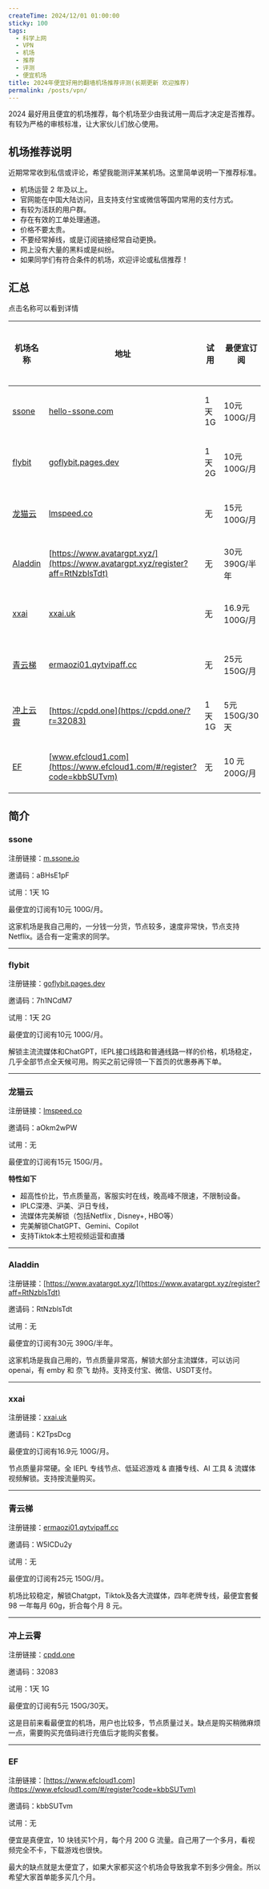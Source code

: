 ```yaml
---
createTime: 2024/12/01 01:00:00
sticky: 100
tags:
  - 科学上网
  - VPN
  - 机场
  - 推荐
  - 评测
  - 便宜机场
title: 2024年便宜好用的翻墙机场推荐评测(长期更新 欢迎推荐)
permalink: /posts/vpn/
---
```


2024 最好用且便宜的机场推荐，每个机场至少由我试用一周后才决定是否推荐。 有较为严格的审核标准，让大家伙儿们放心使用。

<!-- more -->

## 机场推荐说明

近期常常收到私信或评论，希望我能测评某某机场。这里简单说明一下推荐标准。

- 机场运营 2 年及以上。
- 官网能在中国大陆访问，且支持支付宝或微信等国内常用的支付方式。
- 有较为活跃的用户群。
- 存在有效的工单处理通道。
- 价格不要太贵。
- 不要经常掉线，或是订阅链接经常自动更换。
- 网上没有大量的黑料或是纠纷。
- 如果同学们有符合条件的机场，欢迎评论或私信推荐！

## 汇总

点击名称可以看到详情

|机场名称|地址|试用|最便宜订阅|按流量购买|TG群|
|---|---|---|--|---|---|
|[ssone](#ssone)|[hello-ssone.com](https://hello-ssone.com/register?aff=aBHsE1pF)| 1天 1G |10元 100G/月|❌不支持|[点击加入](https://t.me/+rYzRmCbJfIw3ZTM1)|
|[flybit](#flybit)|[goflybit.pages.dev](https://goflybit.pages.dev/#/register?code=7h1NCdM7)| 1天2G |10元 100G/月|✔支持|[点击加入](https://t.me/flybitvip)|
|[龙猫云](#龙猫云)|[lmspeed.co](https://ermaozi01.lmvipaff.com/register?aff=aOkm2wPW)| 无 |15元 100G/月|❌不支持|[点击加入](https://t.me/totoro_clouds)|
|[Aladdin](#aladdin)|[https://www.avatargpt.xyz/](https://www.avatargpt.xyz/register?aff=RtNzblsTdt)|无|30元 390G/半年|❌不支持|暂无|
|[xxai](#xxai)|[xxai.uk](https://xx-ai.co?invite_code=K2TpsDcg)| 无 |16.9元 100G/月|✔支持|[点击加入](https://t.me/xxai_official)|
|[青云梯](#青云梯)|[ermaozi01.qytvipaff.cc](https://ermaozi01.qytvipaff.cc/register?aff=W5ICDu2y)| 无 |25元 150G/月|❌不支持|[点击加入](https://t.me/qingyunticc)|
|[冲上云霄](#冲上云霄)|[https://cpdd.one](https://cpdd.one/?r=32083)| 1天 1G |5元 150G/30天|✔支持|[点击加入](https://t.me/vpnpn123)|
|[EF](#ef)|[www.efcloud1.com](https://www.efcloud1.com/#/register?code=kbbSUTvm)|无|10 元 200G/月|❌不支持|[点击加入](https://t.me/efcloud)|

## 简介

### ssone

注册链接：[m.ssone.io](https://hello-ssone.com/register?aff=aBHsE1pF)

邀请码：aBHsE1pF

试用：1天 1G

最便宜的订阅有10元 100G/月。

这家机场是我自己用的，一分钱一分货，节点较多，速度非常快，节点支持 Netflix。适合有一定需求的同学。

---

### flybit

注册链接：[goflybit.pages.dev](https://goflybit.pages.dev/#/register?code=7h1NCdM7)

邀请码：7h1NCdM7

试用：1天 2G

最便宜的订阅有10元 100G/月。

解锁主流流媒体和ChatGPT，IEPL接口线路和普通线路一样的价格，机场稳定，几乎全部节点全天候可用。购买之前记得领一下首页的优惠券再下单。

---

### 龙猫云

注册链接：[lmspeed.co](https://ermaozi01.lmvipaff.com/register?aff=aOkm2wPW)

邀请码：aOkm2wPW

试用：无

最便宜的订阅有15元 150G/月。

**特性如下**

- 超高性价比，节点质量高，客服实时在线，晚高峰不限速，不限制设备。
- IPLC深港、沪美、沪日专线，
- 流媒体完美解锁（包括Netflix , Disney+, HBO等）
- 完美解锁ChatGPT、Gemini、Copilot
- 支持Tiktok本土短视频运营和直播

---

### Aladdin

注册链接：[https://www.avatargpt.xyz/](https://www.avatargpt.xyz/register?aff=RtNzblsTdt)

邀请码：RtNzblsTdt

试用：无

最便宜的订阅有30元 390G/半年。

这家机场是我自己用的，节点质量非常高，解锁大部分主流媒体，可以访问openai，有 emby 和 奈飞 劫持。支持支付宝、微信、USDT支付。

---

### xxai

注册链接：[xxai.uk](https://xx-ai.co?invite_code=K2TpsDcg)

邀请码：K2TpsDcg

最便宜的订阅有16.9元 100G/月。

节点质量非常硬。全 IEPL 专线节点、低延迟游戏 & 直播专线、AI 工具 & 流媒体视频解锁。支持按流量购买。

---

### 青云梯

注册链接：[ermaozi01.qytvipaff.cc](https://ermaozi01.qytvipaff.cc/register?aff=W5ICDu2y)

邀请码：W5ICDu2y

试用：无

最便宜的订阅有25元 150G/月。

机场比较稳定，解锁Chatgpt，Tiktok及各大流媒体，四年老牌专线，最便宜套餐 98 一年每月 60g，折合每个月 8 元。

---

### 冲上云霄

注册链接：[cpdd.one](https://cpdd.one/?r=32083)

邀请码：32083

试用：1天 1G

最便宜的订阅有5元 150G/30天。

这是目前来看最便宜的机场，用户也比较多，节点质量过关。缺点是购买稍微麻烦一点，需要购买充值码进行充值后才能购买套餐。

---

### EF

注册链接：[https://www.efcloud1.com](https://www.efcloud1.com/#/register?code=kbbSUTvm)

邀请码：kbbSUTvm

试用：无

便宜是真便宜，10 块钱买1个月，每个月 200 G 流量。自己用了一个多月，看视频完全不卡，下载游戏也很快。

最大的缺点就是太便宜了，如果大家都买这个机场会导致我拿不到多少佣金。所以希望大家首单能多买几个月。

